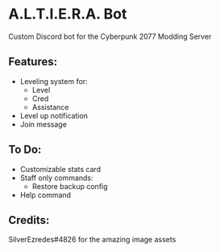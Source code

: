 # A.L.T.I.E.R.A. Bot
Custom Discord bot for the Cyberpunk 2077 Modding Server

## Features:
 - Leveling system for:
   - Level
   - Cred
   - Assistance
 - Level up notification
 - Join message

## To Do:
 - Customizable stats card
 - Staff only commands:
   - Restore backup config
 - Help command

## Credits:
SilverEzredes#4826 for the amazing image assets
